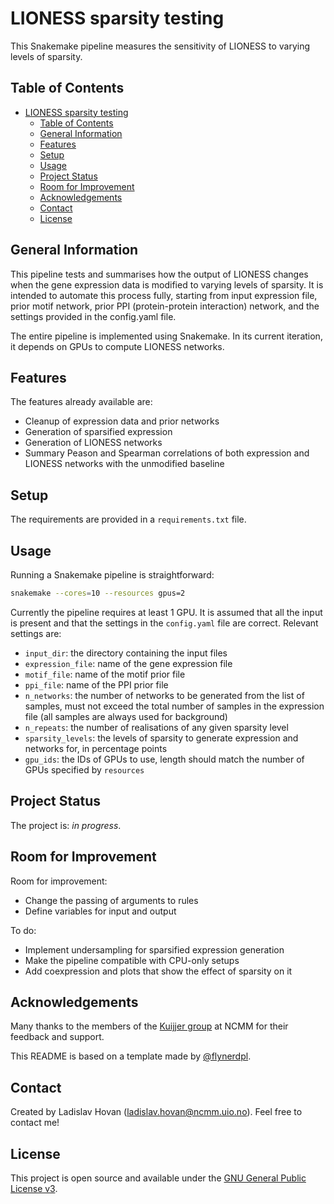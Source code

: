 # LIONESS sparsity testing
This Snakemake pipeline measures the sensitivity of LIONESS to varying levels
of sparsity.


## Table of Contents
- [LIONESS sparsity testing](#lioness-sparsity-testing)
  - [Table of Contents](#table-of-contents)
  - [General Information](#general-information)
  - [Features](#features)
  - [Setup](#setup)
  - [Usage](#usage)
  - [Project Status](#project-status)
  - [Room for Improvement](#room-for-improvement)
  - [Acknowledgements](#acknowledgements)
  - [Contact](#contact)
  - [License](#license)


## General Information
This pipeline tests and summarises how the output of LIONESS changes 
when the gene expression data is modified to varying levels of sparsity. 
It is intended to automate this process fully, starting from input 
expression file, prior motif network, prior PPI (protein-protein 
interaction) network, and the settings provided in the config.yaml file.

The entire pipeline is implemented using Snakemake. In its current
iteration, it depends on GPUs to compute LIONESS networks.


## Features
The features already available are:
- Cleanup of expression data and prior networks
- Generation of sparsified expression
- Generation of LIONESS networks
- Summary Peason and Spearman correlations of both expression and 
LIONESS networks with the unmodified baseline


## Setup
The requirements are provided in a `requirements.txt` file.


## Usage
Running a Snakemake pipeline is straightforward:

``` bash
snakemake --cores=10 --resources gpus=2
```

Currently the pipeline requires at least 1 GPU. It is assumed that all 
the input is present and that the settings in the `config.yaml` file are
correct. Relevant settings are:
- `input_dir`: the directory containing the input files
- `expression_file`: name of the gene expression file
- `motif_file`: name of the motif prior file
- `ppi_file`: name of the PPI prior file
- `n_networks`: the number of networks to be generated from the list
of samples, must not exceed the total number of samples in the 
expression file (all samples are always used for background)
- `n_repeats`: the number of realisations of any given sparsity level
- `sparsity_levels`: the levels of sparsity to generate expression and
networks for, in percentage points
- `gpu_ids`: the IDs of GPUs to use, length should match the number of
GPUs specified by `resources`


## Project Status
The project is: _in progress_.


## Room for Improvement
Room for improvement:
- Change the passing of arguments to rules
- Define variables for input and output

To do:
- Implement undersampling for sparsified expression generation
- Make the pipeline compatible with CPU-only setups
- Add coexpression and plots that show the effect of sparsity on it


## Acknowledgements
Many thanks to the members of the 
[Kuijjer group](https://www.kuijjerlab.org/) 
at NCMM for their feedback and support.

This README is based on a template made by 
[@flynerdpl](https://www.flynerd.pl/).


## Contact
Created by Ladislav Hovan (ladislav.hovan@ncmm.uio.no).
Feel free to contact me!


## License
This project is open source and available under the 
[GNU General Public License v3](LICENSE).